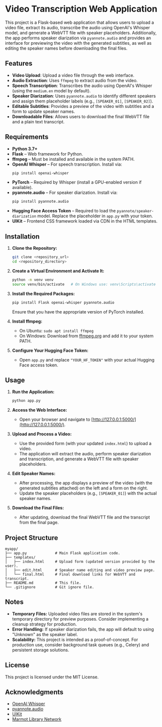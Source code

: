 # Video Transcription Web Application

This project is a Flask-based web application that allows users to upload a video file, extract its audio, transcribe the audio using OpenAI's Whisper model, and generate a WebVTT file with speaker placeholders. Additionally, the app performs speaker diarization via `pyannote.audio` and provides an interface for previewing the video with the generated subtitles, as well as editing the speaker names before downloading the final files.

## Features

- **Video Upload**: Upload a video file through the web interface.
- **Audio Extraction**: Uses `ffmpeg` to extract audio from the video.
- **Speech Transcription**: Transcribes the audio using OpenAI's Whisper (using the `medium.en` model by default).
- **Speaker Diarization**: Uses `pyannote.audio` to identify different speakers and assign them placeholder labels (e.g., `[SPEAKER_01]`, `[SPEAKER_02]`).
- **Editable Subtitles**: Provides a preview of the video with subtitles and a form to update speaker names.
- **Downloadable Files**: Allows users to download the final WebVTT file and a plain text transcript.

## Requirements

- **Python 3.7+**
- **Flask** – Web framework for Python.
- **ffmpeg** – Must be installed and available in the system PATH.
- **OpenAI Whisper** – For speech transcription. Install via:
  ```bash
  pip install openai-whisper
  ```
- **PyTorch** – Required by Whisper (install a GPU-enabled version if available).
- **pyannote.audio** – For speaker diarization. Install via:
  ```bash
  pip install pyannote.audio
  ```
- **Hugging Face Access Token** – Required to load the `pyannote/speaker-diarization` model. Replace the placeholder in `app.py` with your token.
- **UIKit** – Frontend CSS framework loaded via CDN in the HTML templates.

## Installation

1. **Clone the Repository:**
   ```bash
   git clone <repository_url>
   cd <repository_directory>
   ```

2. **Create a Virtual Environment and Activate It:**
   ```bash
   python -m venv venv
   source venv/bin/activate   # On Windows use: venv\Scripts\activate
   ```

3. **Install the Required Packages:**
   ```bash
   pip install Flask openai-whisper pyannote.audio
   ```
   Ensure that you have the appropriate version of PyTorch installed.

4. **Install ffmpeg:**
   - On Ubuntu: `sudo apt install ffmpeg`
   - On Windows: Download from [ffmpeg.org](https://ffmpeg.org/) and add it to your system PATH.

5. **Configure Your Hugging Face Token:**
   - Open `app.py` and replace `"YOUR_HF_TOKEN"` with your actual Hugging Face access token.

## Usage

1. **Run the Application:**
   ```bash
   python app.py
   ```

2. **Access the Web Interface:**
   - Open your browser and navigate to [http://127.0.0.1:5000/](http://127.0.0.1:5000/).

3. **Upload and Process a Video:**
   - Use the provided form (with your updated `index.html`) to upload a video.
   - The application will extract the audio, perform speaker diarization and transcription, and generate a WebVTT file with speaker placeholders.

4. **Edit Speaker Names:**
   - After processing, the app displays a preview of the video (with the generated subtitles attached) on the left and a form on the right.
   - Update the speaker placeholders (e.g., `[SPEAKER_01]`) with the actual speaker names.

5. **Download the Final Files:**
   - After updating, download the final WebVTT file and the transcript from the final page.

## Project Structure

```
myapp/
├── app.py             # Main Flask application code.
├── templates/
│   ├── index.html     # Upload form (updated version provided by the user).
│   ├── edit.html      # Speaker name editing and video preview page.
│   └── final.html     # Final download links for WebVTT and transcript.
├── README.md          # This file.
└── .gitignore         # Git ignore file.
```

## Notes

- **Temporary Files:** Uploaded video files are stored in the system's temporary directory for preview purposes. Consider implementing a cleanup strategy for production.
- **Error Handling:** If speaker diarization fails, the app will default to using "Unknown" as the speaker label.
- **Scalability:** This project is intended as a proof-of-concept. For production use, consider background task queues (e.g., Celery) and persistent storage solutions.

## License

This project is licensed under the MIT License.

## Acknowledgments

- [OpenAI Whisper](https://github.com/openai/whisper)
- [pyannote.audio](https://github.com/pyannote/pyannote-audio)
- [UIKit](https://getuikit.com/)
- [Marmot Library Network](https://marmot.org)